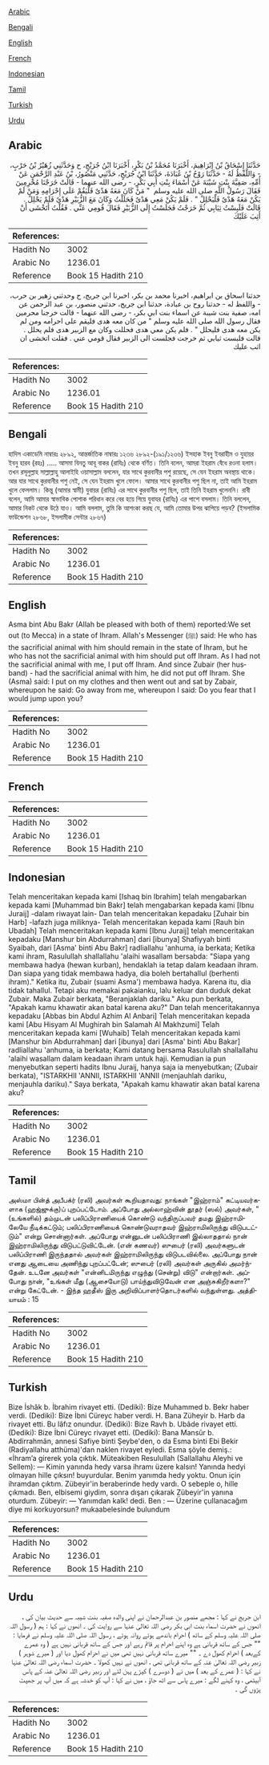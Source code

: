 [Arabic](#arabic)

[Bengali](#bengali)

[English](#english)

[French](#french)

[Indonesian](#indonesian)

[Tamil](#tamil)

[Turkish](#turkish)

[Urdu](#urdu)

## Arabic


<div dir="rtl" lang="ar" style={{fontSize:'larger',backgroundColor:'#f8f9fa',padding:20}}>
حَدَّثَنَا إِسْحَاقُ بْنُ إِبْرَاهِيمَ، أَخْبَرَنَا مُحَمَّدُ بْنُ بَكْرٍ، أَخْبَرَنَا ابْنُ جُرَيْجٍ، ح وَحَدَّثَنِي زُهَيْرُ بْنُ حَرْبٍ، - وَاللَّفْظُ لَهُ - حَدَّثَنَا رَوْحُ بْنُ عُبَادَةَ، حَدَّثَنَا ابْنُ جُرَيْجٍ، حَدَّثَنِي مَنْصُورُ، بْنُ عَبْدِ الرَّحْمَنِ عَنْ أُمِّهِ، صَفِيَّةَ بِنْتِ شَيْبَةَ عَنْ أَسْمَاءَ بِنْتِ أَبِي بَكْرٍ، - رضى الله عنهما - قَالَتْ خَرَجْنَا مُحْرِمِينَ فَقَالَ رَسُولُ اللَّهِ صلى الله عليه وسلم ‏ "‏ مَنْ كَانَ مَعَهُ هَدْىٌ فَلْيَقُمْ عَلَى إِحْرَامِهِ وَمَنْ لَمْ يَكُنْ مَعَهُ هَدْىٌ فَلْيَحْلِلْ ‏"‏ ‏.‏ فَلَمْ يَكُنْ مَعِي هَدْىٌ فَحَلَلْتُ وَكَانَ مَعَ الزُّبَيْرِ هَدْىٌ فَلَمْ يَحْلِلْ ‏.‏ قَالَتْ فَلَبِسْتُ ثِيَابِي ثُمَّ خَرَجْتُ فَجَلَسْتُ إِلَى الزُّبَيْرِ فَقَالَ قُومِي عَنِّي ‏.‏ فَقُلْتُ أَتَخْشَى أَنْ أَثِبَ عَلَيْكَ
</div>
<div style={{backgroundColor:'#f8f9fa',padding:20, marginBottom: 10}}><table> <thead> <tr> <th>References:</th> <th></th> </tr> </thead> <tbody><tr><td>Hadith No</td><td>3002</td></tr><tr><td>Arabic No</td><td>1236.01</td></tr><tr><td>Reference</td><td>Book 15 Hadith 210</td></tr></tbody></table></div>


<div dir="rtl" lang="ar" style={{fontSize:'larger',backgroundColor:'#f8f9fa',padding:20}}>
حدثنا اسحاق بن ابراهيم، اخبرنا محمد بن بكر، اخبرنا ابن جريج، ح وحدثني زهير بن حرب، - واللفظ له - حدثنا روح بن عبادة، حدثنا ابن جريج، حدثني منصور، بن عبد الرحمن عن امه، صفية بنت شيبة عن اسماء بنت ابي بكر، - رضى الله عنهما - قالت خرجنا محرمين فقال رسول الله صلى الله عليه وسلم " من كان معه هدى فليقم على احرامه ومن لم يكن معه هدى فليحلل " . فلم يكن معي هدى فحللت وكان مع الزبير هدى فلم يحلل . قالت فلبست ثيابي ثم خرجت فجلست الى الزبير فقال قومي عني . فقلت اتخشى ان اثب عليك
</div>
<div style={{backgroundColor:'#f8f9fa',padding:20, marginBottom: 10}}><table> <thead> <tr> <th>References:</th> <th></th> </tr> </thead> <tbody><tr><td>Hadith No</td><td>3002</td></tr><tr><td>Arabic No</td><td>1236.01</td></tr><tr><td>Reference</td><td>Book 15 Hadith 210</td></tr></tbody></table></div>

## Bengali


<div dir="ltr" lang="bn" style={{fontSize:'larger',backgroundColor:'#f8f9fa',padding:20}}>
হাদিস একাডেমি নাম্বারঃ ২৮৯২, আন্তর্জাতিক নাম্বারঃ ১২৩৬ ২৮৯২-(১৯১/১২৩৬) ইসহাক ইবনু ইবরাহীম ও যুহায়র ইবনু হারব (রহঃ) ..... আসমা বিনতু আবূ বাকর (রাযিঃ) থেকে বর্ণিত। তিনি বলেন, আমরা ইহরাম বেঁধে রওনা হলাম। তখন রসূলুল্লাহ সাল্লাল্লাহু আলাইহি ওয়াসাল্লাম বললেন, যার সাথে কুরবানীর পশু রয়েছে, সে যেন ইহরাম অবস্থায় থাকে। আর যার সাথে কুরবানীর পশু নেই, সে যেন ইহরাম খুলে ফেলে। আমার সাথে কুরবানীর পশু ছিল না, তাই আমি ইহরাম খুলে ফেললাম। কিন্তু (আমার স্বামী) যুবায়র (রাযিঃ) এর সাথে কুরবানীর পশু ছিল, তাই তিনি ইহরাম খুলেননি। রাবী বলেন, আমি আমার স্বাভাবিক পোশাক পরিধান করে বের হয়ে গিয়ে যুবাযর (রাযিঃ) এর পাশে বসলাম। তিনি বললেন, আমার নিকট থেকে উঠে যাও। আমি বললাম, তুমি কি আশংকা করছ যে, আমি তোমার উপর ঝাপিয়ে পড়ব? (ইসলামিক ফাউন্ডেশন ২৮৬৮, ইসলামীক সেন্টার ২৮৬৭)
</div>
<div style={{backgroundColor:'#f8f9fa',padding:20, marginBottom: 10}}><table> <thead> <tr> <th>References:</th> <th></th> </tr> </thead> <tbody><tr><td>Hadith No</td><td>3002</td></tr><tr><td>Arabic No</td><td>1236.01</td></tr><tr><td>Reference</td><td>Book 15 Hadith 210</td></tr></tbody></table></div>

## English


<div dir="ltr" lang="en" style={{fontSize:'larger',backgroundColor:'#f8f9fa',padding:20}}>
Asma bint Abu Bakr (Allah be pleased with both of them) reported:We set out (to Mecca) in a state of Ihram. Allah's Messenger (ﷺ) said: He who has the sacrificial animal with him should remain in the state of Ihram, but he who has not the sacrificial animal with him should put off Ihram. As I had not the sacrificial animal with me, I put off Ihram. And since Zubair (her husband) - had the sacrificial animal with him, he did not put off Ihram. She (Asma) said: I put on my clothes and then went out and sat by Zabair, whereupon he said: Go away from me, whereupon I said: Do you fear that I would jump upon you?
</div>
<div style={{backgroundColor:'#f8f9fa',padding:20, marginBottom: 10}}><table> <thead> <tr> <th>References:</th> <th></th> </tr> </thead> <tbody><tr><td>Hadith No</td><td>3002</td></tr><tr><td>Arabic No</td><td>1236.01</td></tr><tr><td>Reference</td><td>Book 15 Hadith 210</td></tr></tbody></table></div>

## French


<div dir="ltr" lang="fr" style={{fontSize:'larger',backgroundColor:'#f8f9fa',padding:20}}>

</div>
<div style={{backgroundColor:'#f8f9fa',padding:20, marginBottom: 10}}><table> <thead> <tr> <th>References:</th> <th></th> </tr> </thead> <tbody><tr><td>Hadith No</td><td>3002</td></tr><tr><td>Arabic No</td><td>1236.01</td></tr><tr><td>Reference</td><td>Book 15 Hadith 210</td></tr></tbody></table></div>

## Indonesian


<div dir="ltr" lang="id" style={{fontSize:'larger',backgroundColor:'#f8f9fa',padding:20}}>
Telah menceritakan kepada kami [Ishaq bin Ibrahim] telah mengabarkan kepada kami [Muhammad bin Bakr] telah mengabarkan kepada kami [Ibnu Juraij] -dalam riwayat lain- Dan telah menceritakan kepadaku [Zuhair bin Harb] -lafazh juga miliknya- Telah menceritakan kepada kami [Rauh bin Ubadah] Telah menceritakan kepada kami [Ibnu Juraij] telah menceritakan kepadaku [Manshur bin Abdurrahman] dari [ibunya] Shafiyyah binti Syaibah, dari [Asma' binti Abu Bakr] radliallahu 'anhuma, ia berkata; Ketika kami ihram, Rasulullah shallallahu 'alaihi wasallam bersabda: "Siapa yang membawa hadya (hewan kurban), hendaklah ia tetap dalam keadaan ihram. Dan siapa yang tidak membawa hadya, dia boleh bertahallul (berhenti ihram)." Ketika itu, Zubair (suami Asma') membawa hadya. Karena itu, dia tidak tahallul. Tetapi aku memakai pakaianku, lalu keluar dan duduk dekat Zubair. Maka Zubair berkata, "Beranjaklah dariku." Aku pun berkata, "Apakah kamu khawatir akan batal karena aku?" Dan telah menceritakannya kepadaku [Abbas bin Abdul Azhim Al Anbari] Telah menceritakan kepada kami [Abu Hisyam Al Mughirah bin Salamah Al Makhzumi] Telah menceritakan kepada kami [Wuhaib] Telah menceritakan kepada kami [Manshur bin Abdurrahman] dari [ibunya] dari [Asma' binti Abu Bakar] radliallahu 'anhuma, ia berkata; Kami datang bersama Rasulullah shallallahu 'alaihi wasallam dalam keadaan ihram untuk haji. Kemudian ia pun menyebutkan seperti hadits Ibnu Juraij, hanya saja ia menyebutkan; (Zubair berkata), "ISTARKHII 'ANNII, ISTARKHII 'ANNII (menjauhlah dariku, menjauhla dariku)." Saya berkata, "Apakah kamu khawatir akan batal karena aku?
</div>
<div style={{backgroundColor:'#f8f9fa',padding:20, marginBottom: 10}}><table> <thead> <tr> <th>References:</th> <th></th> </tr> </thead> <tbody><tr><td>Hadith No</td><td>3002</td></tr><tr><td>Arabic No</td><td>1236.01</td></tr><tr><td>Reference</td><td>Book 15 Hadith 210</td></tr></tbody></table></div>

## Tamil


<div dir="ltr" lang="ta" style={{fontSize:'larger',backgroundColor:'#f8f9fa',padding:20}}>
அஸ்மா பின்த் அபீபக்ர் (ரலி) அவர்கள் கூறியதாவது: நாங்கள் "இஹ்ராம்" கட்டியவர்களாக (ஹஜ்ஜுக்கு)ப் புறப்பட்டோம். அப்போது அல்லாஹ்வின் தூதர் (ஸல்) அவர்கள், "(உங்களில்) தம்முடன் பலிப்பிராணியைக் கொண்டு வந்திருப்பவர் தமது இஹ்ராமிலேயே நீடிக்கட்டும்; பலிப்பிராணியைக் கொண்டுவராதவர் இஹ்ராமிலிருந்து விடுபடட்டும்" என்று சொன்னார்கள். அப்போது என்னுடன் பலிப்பிராணி இல்லாததால் நான் இஹ்ராமிலிருந்து விடுபட்டுவிட்டேன். (என் கணவர்) ஸுபைர் (ரலி) அவர்களுடன் பலிப்பிராணி இருந்ததால் அவர்கள் இஹ்ராமிலிருந்து விடுபடவில்லை. அப்போது நான் எனது ஆடையை அணிந்து புறப்பட்டேன்; ஸுபைர் (ரலி) அவர்கள் அருகில் அமர்ந்தேன். உடனே அவர்கள் "என்னிடமிருந்து எழுந்து (சென்று) விடு" என்றார்கள். அப்போது நான், "உங்கள் மீது (ஆசையோடு) பாய்ந்துவிடுவேன் என அஞ்சுகிறீர்களா?" என்று கேட்டேன். - இந்த ஹதீஸ் இரு அறிவிப்பாளர்தொடர்களில் வந்துள்ளது. அத்தியாயம் : 15
</div>
<div style={{backgroundColor:'#f8f9fa',padding:20, marginBottom: 10}}><table> <thead> <tr> <th>References:</th> <th></th> </tr> </thead> <tbody><tr><td>Hadith No</td><td>3002</td></tr><tr><td>Arabic No</td><td>1236.01</td></tr><tr><td>Reference</td><td>Book 15 Hadith 210</td></tr></tbody></table></div>

## Turkish


<div dir="ltr" lang="tr" style={{fontSize:'larger',backgroundColor:'#f8f9fa',padding:20}}>
Bize İshâk b. İbrahim rivayet etti. (Dediki): Bize Muhammed b. Bekr haber verdi. (Dediki): Bize İbni Cüreyc haber verdi. H. Bana Züheyir b. Harb da rivayet etti. Bu lâfız onundur. (Dediki): Bize Ravh b. Ubâde rivayet etti. (Dediki): Bize İbni Cüreyc rivayet etti. (Dediki): Bana Mansûr b. Abdirrahmân, annesi Safiye binti Şeybe'den, o da Esma binti Ebi Bekir (Radiyallahu atthüma)'dan naklen rivayet eyledi. Esma şöyle demiş.: «İhram’a girerek yola çıktık. Müteakiben Resulullah (Sallallahu Aleyhi ve Sellem): — Kimin yanında hedy varsa ihramı üzere kalsın! Yanında hedyi olmayan hille çıksın! buyurdular. Benim yanımda hedy yoktu. Onun için ihramdan çıktım. Zübeyir'in beraberinde hedy vardı. O sebeple o, hille çıkmadı. Ben, elbisemi giydim, sonra dışarı çıkarak Zübeyir'in yanına oturdum. Zübeyir: — Yanımdan kalk! dedi. Ben : — Üzerine çullanacağım diye mi korkuyorsun? mukaabelesinde bulundum
</div>
<div style={{backgroundColor:'#f8f9fa',padding:20, marginBottom: 10}}><table> <thead> <tr> <th>References:</th> <th></th> </tr> </thead> <tbody><tr><td>Hadith No</td><td>3002</td></tr><tr><td>Arabic No</td><td>1236.01</td></tr><tr><td>Reference</td><td>Book 15 Hadith 210</td></tr></tbody></table></div>

## Urdu


<div dir="rtl" lang="ur" style={{fontSize:'larger',backgroundColor:'#f8f9fa',padding:20}}>
ابن جریج نے کہا : مجھے منصور بن عبدالرحمان نے اپنی والدہ صفیہ بنت شیبہ سے حدیث بیان کی ، انھوں نے حضرت اسماء بنت ابی بکر رضی اللہ تعالیٰ عنہا سے روایت کی ۔ انھوں نے کہا : ہم ( رسول اللہ صلی اللہ علیہ وسلم کے ساتھ ) احرام باندھے ہوئے روانہ ہوئے ، رسول اللہ صلی اللہ علیہ وسلم نے فرمایا : "" جس کے ساتھ قربانی ہے وہ اپنے احرام پر قائم رہے اور جس کے ساتھ قربانی نہیں ہے ( وہ عمرے کےبعد ) احرام کھول دے ۔ "" میرے ساتھ قربانی نہیں تھی میں نے احرام کھول دیا اور ( میرے شوہر ) زبیر رضی اللہ تعالیٰ عنہ کے ساتھ قربانی تھی ، انھوں نے نہیں کھولا ۔ حضرت اسماء رضی اللہ تعالیٰ عنہا نے کہا : ( عمرے کے بعد ) میں نے ( دوسرے ) کپڑے پہن لئے اور زبیر رضی اللہ تعالیٰ عنہ کے پاس آبیٹھی ، وہ کہنے لگے : میرے پاس سے اٹھ جاؤ ، میں نے کہا : آپ کو خدشہ ہے کہ میں آپ پر جھپٹ پڑوں گی ۔
</div>
<div style={{backgroundColor:'#f8f9fa',padding:20, marginBottom: 10}}><table> <thead> <tr> <th>References:</th> <th></th> </tr> </thead> <tbody><tr><td>Hadith No</td><td>3002</td></tr><tr><td>Arabic No</td><td>1236.01</td></tr><tr><td>Reference</td><td>Book 15 Hadith 210</td></tr></tbody></table></div>